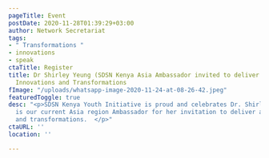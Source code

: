 ```yaml
---
pageTitle: Event
postDate: 2020-11-28T01:39:29+03:00
author: Network Secretariat
tags:
- " Transformations "
- innovations
- speak
ctaTitle: Register
title: Dr Shirley Yeung (SDSN Kenya Asia Ambassador invited to deliver a speech on
  Innovations and Transformations
fImage: "/uploads/whatsapp-image-2020-11-24-at-08-26-42.jpeg"
featuredToggle: true
desc: "<p>SDSN Kenya Youth Initiative is proud and celebrates Dr. Shirley Yeung who
  is our current Asia region Ambassador for her invitation to deliver a talk on innovations
  and transformations.  </p>"
ctaURL: ''
location: ''

---
```

